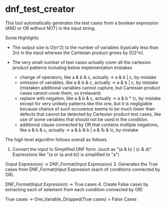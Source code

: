 # dnf_test_creator

This tool automatically generates the test cases from a boolean expression (AND or OR without NOT) in the input string.

Some Highlights
- The output size is O(n^2) to the number of variables (typically less than 2n) in the input whereas the Cartesian product grows by O(2^n).

- The very small number of test cases actually cover all the cartesion product patterns including below implementation mistakes
  - change of operators, like a & b & c, actually -> a & b | c, by mistake
  - omission of variables, like a & b & c, actually -> a & b | c, by mistake (mistaken additional variables cannot capture, but Cartesian product cases cannot cover them, so irrelavant)
  - replace with negation, like a & b & c, actually -> a & b * !c, by mistake
except for very unlikely patterns like this one, but it is negligiable because chance of such occurence seems to be much lower than defects that cannot be detected by Cartesian product test cases, like use of some variables that should not be used in the condition.
  - additional clause connected by OR that contains multiple negations, like a & b & c, actually -> a & b & b | a & !b & !c, by mistake
 
The high level algorithm follows overall as follows.

1. Convert the input to Simplified DNF form. (such as "(a & b) | (c & d)".  Expressions like "(a or (a and b)) is simplified to "a")

{Input Expression} -> DNF_Format(Input Expression)
3. Generates the True cases from DNF_Format(Input Expression (each of conditions connected by OR).

DNF_Format(Input Expression) -> True cases
4. Create False cases by extracting each of selement from each condition connected by OR)

True cases -> One_Variable_Dropped(True cases) = False Cases
